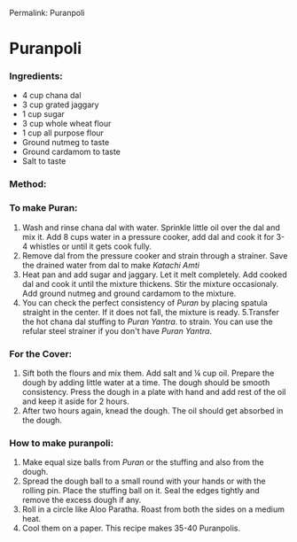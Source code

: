 Permalink: Puranpoli
# Puranpoli

### Ingredients:
* 4 cup chana dal
* 3 cup grated jaggary
* 1 cup sugar
* 3 cup whole wheat flour 
* 1 cup all purpose flour
* Ground nutmeg to taste
* Ground cardamom to taste
* Salt to taste

### Method:
### To make Puran:
1. Wash and rinse chana dal with water. Sprinkle little oil over the dal and mix it. Add 8 cups water in a pressure cooker, add dal and cook it for 3-4 whistles or until it gets cook fully. 
2. Remove dal from the pressure cooker and strain through a strainer. Save the drained water from dal to make _Katachi Amti_ 
3. Heat pan and add sugar and jaggary. Let it melt completely. Add cooked dal and cook it until the mixture thickens. Stir the mixture occasionaly. Add ground nutmeg and ground cardamom to the mixture. 
4. You can check the perfect consistency of _Puran_ by placing spatula straight in the center. If it does not fall, the mixture is ready. 
5.Transfer the hot chana dal stuffing to _Puran Yantra_. to strain. You can use the refular steel strainer if you don't have _Puran Yantra_.

### For the Cover:
1. Sift both the flours and mix them. Add salt and ¼ cup oil. Prepare the dough by adding little water at a time. The dough should be smooth consistency. Press the dough in a plate with hand and add rest of the oil and keep it aside for 2 hours. 
2. After two hours again, knead the dough. The oil should get absorbed in the dough. 

### How to make puranpoli:
1. Make equal size balls from _Puran_ or the stuffing and also from the dough. 
2. Spread the dough ball to a small round with your hands or with the rolling pin. Place the stuffing ball on it. Seal the edges tightly and remove the excess dough if any.
3. Roll in a circle like Aloo Paratha. Roast from both the sides on a medium heat. 
4. Cool them on a paper. This recipe makes 35-40 Puranpolis.
